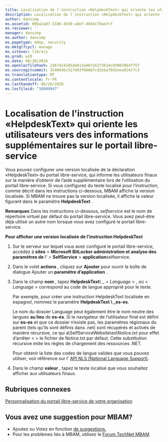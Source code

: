 ```yaml
---
title: Localisation de l'instruction «HelpdeskText» qui oriente les utilisateurs vers des informations supplémentaires sur le portail libre-service
description: Localisation de l'instruction «HelpdeskText» qui oriente les utilisateurs vers des informations supplémentaires sur le portail libre-service
author: dansimp
ms.assetid: 09ba2a07-3186-45d9-adef-4034c70ae7cf
ms.reviewer: ''
manager: dansimp
ms.author: dansimp
ms.pagetype: mdop, security
ms.mktglfcycl: manage
ms.sitesec: library
ms.prod: w10
ms.date: 08/30/2016
ms.openlocfilehash: 2367424185da813a46fa52f3614c03083864f75f
ms.sourcegitcommit: 354664bc527d93f80687cd2eba70d1eea024c7c3
ms.translationtype: MT
ms.contentlocale: fr-FR
ms.lasthandoff: 06/26/2020
ms.locfileid: "10809947"
---
```

# Localisation de l'instruction «HelpdeskText» qui oriente les utilisateurs vers des informations supplémentaires sur le portail libre-service


Vous pouvez configurer une version localisée de la déclaration «HelpdeskText» du portail libre-service, qui informe les utilisateurs finaux sur la manière d’obtenir de l’aide supplémentaire lors de l’utilisation du portail libre-service. Si vous configurez du texte localisé pour l’instruction, comme décrit dans les instructions ci-dessous, MBAM affiche la version localisée. Si MBAM ne trouve pas la version localisée, il affiche la valeur figurant dans le paramètre **HelpdeskText** .

**Remarques**  Dans les instructions ci-dessous, *selfservice* est le nom de répertoire virtuel par défaut du portail libre-service. Vous avez peut-être déjà utilisé un autre nom lorsque vous avez configuré le portail libre-service.

 

**Pour afficher une version localisée de l’instruction HelpdeskText**

1.  Sur le serveur sur lequel vous avez configuré le portail libre-service, accédez à **sites** &gt; **Microsoft BitLocker administration et analyse des paramètres de** l' &gt; **SelfService** &gt; **application**selfservice.

2.  Dans le volet **actions** , cliquez sur **Ajouter** pour ouvrir la boîte de dialogue Ajouter un **paramètre d’application** .

3.  Dans le champ **nom** , tapez **HelpdeskText**\ _ &lt; *Language* &gt; , où &lt; *Language* &gt; correspond au code de langue approprié pour le texte.

    Par exemple, pour créer une instruction HelpdeskText localisée en espagnol, nommez le paramètre **HelpdeskText \ _es-es**.

    Le nom du dossier Language peut également être le nom neutre des langues **au lieu** de **es-es**. Si le navigateur de l’utilisateur final est défini sur **es-es** et que ce dossier n’existe pas, les paramètres régionaux du parent (tels qu’ils sont définis dans .net) sont récupérés et activés de manière récursive, ce qui a\\SelfServiceWebsite\\es\\Notice.txt pour effet d’arrêter &lt; &gt; le fichier de Notice.txt par défaut. Cette substitution récursive imite les règles de chargement des ressources .NET.

    Pour obtenir la liste des codes de langue valides que vous pouvez utiliser, voir référence sur l' [API NLS (National Language Support)](https://go.microsoft.com/fwlink/?LinkId=317947).

4.  Dans le champ **valeur** , tapez le texte localisé que vous souhaitez afficher aux utilisateurs finaux.



## Rubriques connexes


[Personnalisation du portail libre-service de votre organisation](customizing-the-self-service-portal-for-your-organization.md)

 

 

## Vous avez une suggestion pour MBAM?
- Ajoutez ou Votez en fonction [de suggestions.](http://mbam.uservoice.com/forums/268571-microsoft-bitlocker-administration-and-monitoring) 
- Pour les problèmes liés à MBAM, utilisez le [Forum TechNet MBAM](https://social.technet.microsoft.com/Forums/home?forum=mdopmbam).



